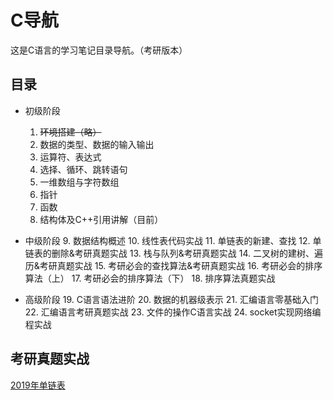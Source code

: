 # C导航

这是C语言的学习笔记目录导航。（考研版本）

## 目录

- 初级阶段
  1. ~~环境搭建（略）~~
  2. 数据的类型、数据的输入输出
  3. 运算符、表达式
  4. 选择、循环、跳转语句
  5. 一维数组与字符数组
  6. 指针
  7. 函数
  8. 结构体及C++引用讲解（目前）

- 中级阶段
  9. 数据结构概述
  10. 线性表代码实战
  11. 单链表的新建、查找
  12. 单链表的删除&考研真题实战
  13. 栈与队列&考研真题实战
  14. 二叉树的建树、遍历&考研真题实战
  15. 考研必会的查找算法&考研真题实战
  16. 考研必会的排序算法（上）
  17. 考研必会的排序算法（下）
  18. 排序算法真题实战
- 高级阶段
  19. C语言语法进阶
  20. 数据的机器级表示
  21. 汇编语言零基础入门
  22. 汇编语言考研真题实战
  23. 文件的操作C语言实战
  24. socket实现网络编程实战

## 考研真题实战
[2019年单链表](https://github.com/newgitofzinian/C/tree/master/12/12.4/SortList)



